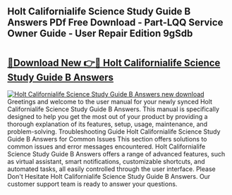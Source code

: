 ## Holt Californialife Science Study Guide B Answers PDf Free Download - Part-LQQ Service Owner Guide - User Repair Edition 9gSdb

# <h2><a href="http://bc50932.oget.top/?id=Holt+Californialife+Science+Study+Guide+B+Answers">🔗Download New 👉🔴 Holt Californialife Science Study Guide B Answers</a></h2>

[![Holt Californialife Science Study Guide B Answers new download](https://i.imgur.com/5g1atiW.png)](http://bc50932.oget.top/?id=Holt+Californialife+Science+Study+Guide+B+Answers)
Greetings and welcome to the user manual for your newly synced Holt Californialife Science Study Guide B Answers. This manual is specifically designed to help you get the most out of your product by providing a thorough explanation of its features, setup, usage, maintenance, and problem-solving. Troubleshooting Guide Holt Californialife Science Study Guide B Answers for Common Issues This section offers solutions to common issues and error messages encountered. Holt Californialife Science Study Guide B Answers offers a range of advanced features, such as virtual assistant, smart notifications, customizable shortcuts, and automated tasks, all easily controlled through the user interface. Please Don't Hesitate Holt Californialife Science Study Guide B Answers. Our customer support team is ready to answer your questions.
